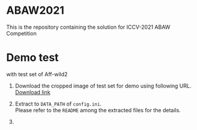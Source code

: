 # ABAW2021
This is the repository containing the solution for ICCV-2021 ABAW Competition


# Demo test
with test set of Aff-wild2

1. Download the cropped image of test set for demo using following URL.  
[Download link](https://drive.google.com/file/d/1wUHRbr0-p0yEklsbnq6wfkZwiuE2YbHu/view?usp=sharing)

2. Extract to `DATA_PATH` of `config.ini`.  
Please refer to the `README` among the extracted files for the details.

3. 
